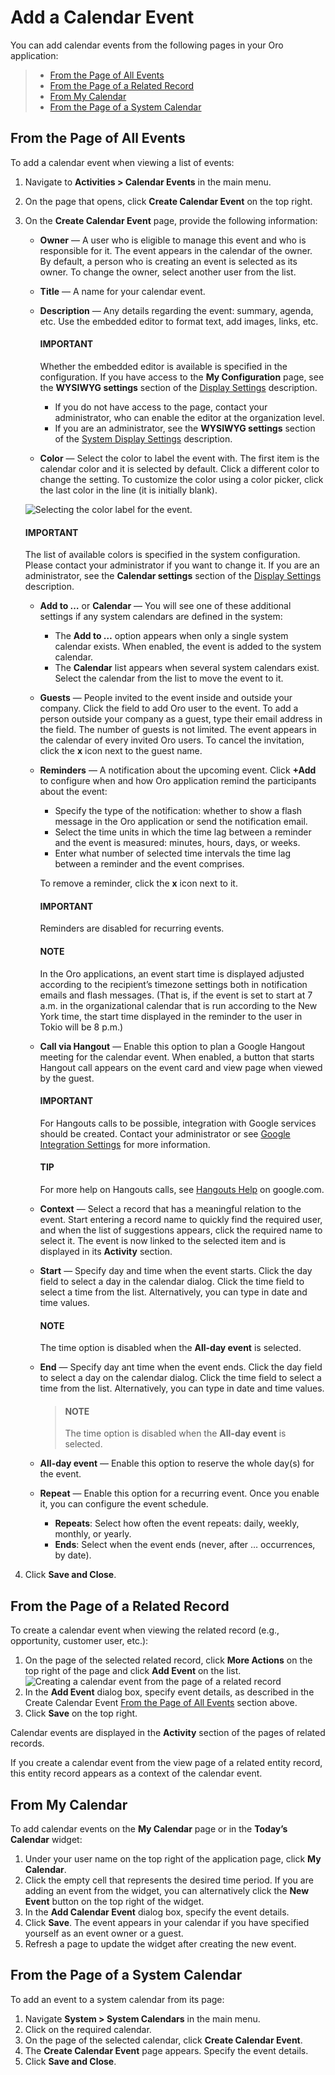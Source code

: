 <a id="doc-activities-events-actions-add-detailed"></a>

<a id="doc-activities-events-actions-add-fromgrid"></a>

<a id="doc-activities-events-information"></a>

<a id="doc-activities-events-schedule"></a>

<a id="doc-activities-events-actions-add"></a>

# Add a Calendar Event

You can add calendar events from the following pages in your Oro application:

> * [From the Page of All Events](#from-the-page-of-all-events)
> * [From the Page of a Related Record](#from-the-page-of-a-related-record)
> * [From My Calendar](#from-my-calendar)
> * [From the Page of a System Calendar](#from-the-page-of-a-system-calendar)

<a id="doc-activities-events-details"></a>

## From the Page of All Events

To add a calendar event when viewing a list of events:

1. Navigate to **Activities > Calendar Events** in the main menu.
2. On the page that opens, click **Create Calendar Event** on the top right.
3. On the **Create Calendar Event** page, provide the following information:
   * **Owner** — A user who is eligible to manage this event and who is responsible for it. The event appears in the calendar of the owner. By default, a person who is creating an event is selected as its owner. To change the owner, select another user from the list.
   * **Title** — A name for your calendar event.
   * **Description** — Any details regarding the event: summary, agenda, etc. Use the embedded editor to format text, add images, links, etc.

     #### IMPORTANT
     Whether the embedded editor is available is specified in the configuration. If you have access to the **My Configuration** page, see the **WYSIWYG settings** section of the [Display Settings](../../system/user-management/users/configuration/user-display-settings.md#doc-my-user-configuration-display) description.
     * If you do not have access to the page, contact your administrator, who can enable the editor at the organization level.
     * If you are an administrator, see the **WYSIWYG settings** section of the [System Display Settings](../../system/configuration/system/general-setup/display.md#doc-configuration-display-settings) description.
   * **Color** — Select the color to label the event with. The first item is the calendar color and it is selected by default. Click a different color to change the setting. To customize the color using a color picker, click the last color in the line (it is initially blank).

   ![Selecting the color label for the event.](user/img/activities/activities_events_actions_add2.png)

   #### IMPORTANT
   The list of available colors is specified in the system configuration. Please contact your administrator if you want to change it. If you are an administrator, see the **Calendar settings** section of the [Display Settings](../../system/configuration/system/general-setup/display.md#doc-configuration-display-settings) description.

   * **Add to …** or **Calendar** — You will see one of these additional settings if any system calendars are defined in the system:
     * The **Add to …** option appears when only a single system calendar exists. When enabled, the event is added to the system calendar.
     * The **Calendar** list appears when several system calendars exist. Select the calendar from the list to move the event to it.
   * **Guests** — People invited to the event inside and outside your company. Click the field to add Oro user to the event. To add a person outside your company as a guest, type their email address in the field. The number of guests is not limited. The event appears in the calendar of every invited Oro users. To cancel the invitation, click the **x** icon next to the guest name.
   * **Reminders** — A notification about the upcoming event. Click **+Add** to configure when and how Oro application remind the participants about the event:
     * Specify the type of the notification: whether to show a flash message in the Oro application or send the notification email.
     * Select the time units in which the time lag between a reminder and the event is measured: minutes, hours, days, or weeks.
     * Enter what number of selected time intervals the time lag between a reminder and the event comprises.

     To remove a reminder, click the **x** icon next to it.

     #### IMPORTANT
     Reminders are disabled for recurring events.

     #### NOTE
     In the Oro applications, an event start time is displayed adjusted according to the recipient’s timezone settings both in notification emails and flash messages.  (That is, if the event is set to start at 7 a.m. in the organizational calendar that is run according to the New York time, the start time displayed in the reminder to the user in Tokio will be 8 p.m.)
   * **Call via Hangout** — Enable this option to plan a Google Hangout meeting for the calendar event. When enabled, a button that starts Hangout call appears on the event card and view page when viewed by the guest.

     #### IMPORTANT
     For Hangouts calls to be possible, integration with Google services should be created. Contact your administrator or see [Google Integration Settings](../../system/configuration/system/integrations/google-settings/index.md#admin-configuration-integrations-google) for more information.

     #### TIP
     For more help on Hangouts calls, see <a href="https://support.google.com/hangouts#topic=6386410" target="_blank">Hangouts Help</a> on google.com.
   * **Context** — Select a record that has a meaningful relation to the event. Start entering a record name to quickly find the required user, and when the list of suggestions appears, click the required name to select it. The event is now linked to the selected item and is displayed in its **Activity** section.
   * **Start** — Specify day and time when the event starts. Click the day field to select a day in the calendar dialog. Click the time field to select a time from the list. Alternatively, you can type in date and time values.

     #### NOTE
     The time option is disabled when the **All-day event** is selected.
   * **End** — Specify day ant time when the event ends. Click the day field to select a day on the calendar dialog. Click the time field to select a time from the list. Alternatively, you can type in date and time values.
     > #### NOTE
     > The time option is disabled when the **All-day event** is selected.
   * **All-day event** — Enable this option to reserve the whole day(s) for the event.
   * **Repeat** — Enable this option for a recurring event. Once you enable it, you can configure the event schedule.
     * **Repeats**: Select how often the event repeats: daily, weekly, monthly, or yearly.
     * **Ends**: Select when the event ends (never, after … occurrences, by date).
4. Click **Save and Close**.

## From the Page of a Related Record

To create a calendar event when viewing the related record (e.g., opportunity, customer user, etc.):

1. On the page of the selected related record, click **More Actions** on the top right of the page and click **Add Event** on the list.
   ![Creating a calendar event from the page of a related record](user/img/activities/events_actions_add_related0.png)
2. In the **Add Event** dialog box, specify event details, as described in the Create Calendar Event [From the Page of All Events](#doc-activities-events-details)  section above.
3. Click **Save** on the top right.

Calendar events are displayed in the **Activity** section of the pages of related records.

If you create a calendar event from the view page of a related entity record, this entity record appears as a context of the calendar event.

<a id="user-guide-activities-events-add-my-calendar"></a>

## From My Calendar

To add calendar events on the **My Calendar** page or in the **Today’s Calendar** widget:

1. Under your user name on the top right of the application page, click **My Calendar**.
2. Click the empty cell that represents the desired time period. If you are adding an event from the widget, you can alternatively click the **New Event** button on the top right of the widget.
3. In the **Add Calendar Event** dialog box, specify the event details.
4. Click **Save**. The event appears in your calendar if you have specified yourself as an event owner or a guest.
5. Refresh a page to update the widget after creating the new event.

<a id="user-guide-activities-events-add-system-calendar"></a>

## From the Page of a System Calendar

To add an event to a system calendar from its page:

1. Navigate **System > System Calendars** in the main menu.
2. Click on the required calendar.
3. On the page of the selected calendar, click **Create Calendar Event**.
4. The **Create Calendar Event** page appears. Specify the event details.
5. Click **Save and Close**.
